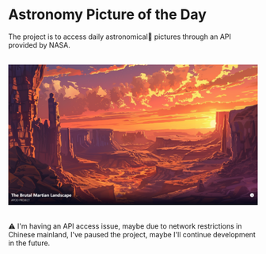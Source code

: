 # Astronomy Picture of the Day
The project is to access daily astronomical🔭 pictures through an API provided by NASA.<br><br>

![sample](/public/sample1.png)

<br>⚠ I'm having an API access issue, maybe due to network restrictions in Chinese mainland, I've paused the project, maybe I'll continue development in the future.